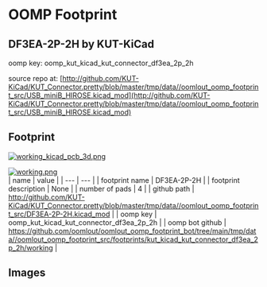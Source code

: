 # OOMP Footprint  
## DF3EA-2P-2H  by KUT-KiCad  
  
oomp key: oomp_kut_kicad_kut_connector_df3ea_2p_2h  
  
source repo at: [http://github.com/KUT-KiCad/KUT_Connector.pretty/blob/master/tmp/data//oomlout_oomp_footprint_src/USB_miniB_HIROSE.kicad_mod](http://github.com/KUT-KiCad/KUT_Connector.pretty/blob/master/tmp/data//oomlout_oomp_footprint_src/USB_miniB_HIROSE.kicad_mod)  
## Footprint  
  
[![working_kicad_pcb_3d.png](working_kicad_pcb_3d_600.png)](working_kicad_pcb_3d.png)  
  
[![working.png](working_600.png)](working.png)  
| name | value | 
| --- | --- | 
| footprint name | DF3EA-2P-2H | 
| footprint description | None | 
| number of pads | 4 | 
| github path | http://github.com/KUT-KiCad/KUT_Connector.pretty/blob/master/tmp/data//oomlout_oomp_footprint_src/DF3EA-2P-2H.kicad_mod | 
| oomp key | oomp_kut_kicad_kut_connector_df3ea_2p_2h | 
| oomp bot github | https://github.com/oomlout/oomlout_oomp_footprint_bot/tree/main/tmp/data//oomlout_oomp_footprint_src/footprints/kut_kicad_kut_connector_df3ea_2p_2h/working | 
## Images  
